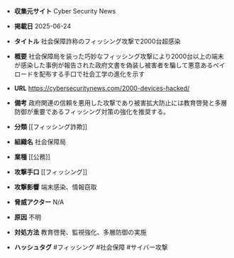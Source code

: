 - **収集元サイト**
Cyber Security News

- **掲載日**
2025-06-24

- **タイトル**
社会保障詐称のフィッシング攻撃で2000台超感染

- **概要**
社会保障局を装った巧妙なフィッシング攻撃により2000台以上の端末が感染した事例が報告された政府文書を偽装し被害者を騙して悪意あるペイロードを配布する手口で社会工学の進化を示す

- **URL**
https://cybersecuritynews.com/2000-devices-hacked/

- **備考**
政府関連の信頼を悪用した攻撃であり被害拡大防止には教育啓発と多層防御が重要であるフィッシング対策の強化を推奨する。

- **分類**
[[フィッシング詐欺]]

- **組織名**
社会保障局

- **業種**
[[公務]]

- **攻撃手口**
[[フィッシング]]

- **攻撃影響**
端末感染、情報窃取

- **脅威アクター**
N/A

- **原因**
不明

- **対処方法**
教育啓発、監視強化、多層防御の実施

- **ハッシュタグ**
#フィッシング #社会保障 #サイバー攻撃
